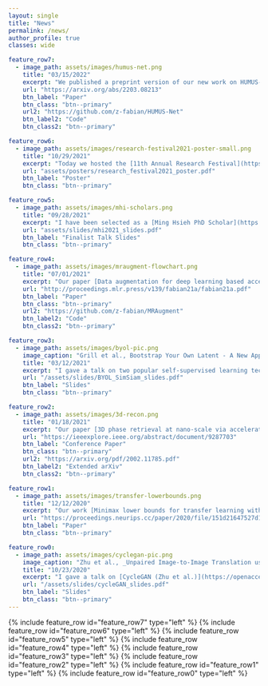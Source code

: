 ```yaml
---
layout: single
title: "News"
permalink: /news/
author_profile: true
classes: wide

feature_row7:
  - image_path: assets/images/humus-net.png
    title: "03/15/2022"
    excerpt: "We published a preprint version of our new work on HUMUS-Net: a Transformer-convolutional hybrid model for accelerated MRI reconstruction. Common deep learning reconstruction techniques in MRI typically utilize convolution layers as the primary processing unit, however convolution kernels struggle to model long-range pixel dependencies in images and are content-independent. On the other hand, Transformer architectures are free from these limitations and are rapidly gaining ground in a range of vision applications. Our proposed architecture combines the benefits of both worlds and [achieves state-of-the-art results](https://fastmri.org/leaderboards) on the [fastMRI dataset](https://fastmri.med.nyu.edu/), the largest publicly available MRI dataset."
    url: "https://arxiv.org/abs/2203.08213"
    btn_label: "Paper"
    btn_class: "btn--primary"
    url2: "https://github.com/z-fabian/HUMUS-Net"
    btn_label2: "Code"
    btn_class2: "btn--primary"

feature_row6:
  - image_path: assets/images/research-festival2021-poster-small.png
    title: "10/29/2021"
    excerpt: "Today we hosted the [11th Annual Research Festival](https://minghsiehece.usc.edu/11th-annual-mhi-research-festival/) at the Ming Hsieh ECE department with close to 100 posters and guided lab tours organized by the [Dynamic Imaging Science Center (DISC)](https://sites.usc.edu/disc/) showcasing their new, unique high-performance low-field MRI scanner. My poster on [MRAugment](/publications/2021-07-01-data-augmentation-for-deep-learning) has won the _Best Poster - Honorable Mention_ award."
    url: "assets/posters/research_festival2021_poster.pdf"
    btn_label: "Poster"
    btn_class: "btn--primary"

feature_row5:
  - image_path: assets/images/mhi-scholars.png
    title: "09/28/2021"
    excerpt: "I have been selected as a [Ming Hsieh PhD Scholar](https://minghsiehece.usc.edu/mhi-home/mhi-mhi-scholars/) for 2021-2022 along with Haleh Akrami, Hefei Liu, Rodrigo Lobos, Qinyi Luo and Qiaochu Zhang. We are going to work together to organize professional events and support our PhD community. You can find the slides for my presentation _Overcoming the data bottleneck in AI for the sciences_ presented at the MHI Scholar Finalist Talk Competition below."
    url: "assets/slides/mhi2021_slides.pdf"
    btn_label: "Finalist Talk Slides"
    btn_class: "btn--primary"

feature_row4:
  - image_path: assets/images/mraugment-flowchart.png
    title: "07/01/2021"
    excerpt: "Our paper [Data augmentation for deep learning based accelerated MRI reconstruction with limited data](/publications/2021-07-01-data-augmentation-for-deep-learning) has been accepted for short talk at ICML 2021. In this work we propose **MRAugment**, a data augmentation pipeline for MRI that improves MRI image reconstruction quality when training data is scarce and helps training more robust deep learning models against various forms of distributions shift (different scanner models, anatomies) and hallucinations.  "
    url: "http://proceedings.mlr.press/v139/fabian21a/fabian21a.pdf"
    btn_label: "Paper"
    btn_class: "btn--primary"
    url2: "https://github.com/z-fabian/MRAugment"
    btn_label2: "Code"
    btn_class2: "btn--primary"

feature_row3:
  - image_path: assets/images/byol-pic.png
    image_caption: "Grill et al., Bootstrap Your Own Latent - A New Approach to Self-Supervised Learning, NeurIPS, 2020"
    title: "03/12/2021"
    excerpt: "I gave a talk on two popular self-supervised learning techniques [BYOL (Grill et al.)](https://proceedings.neurips.cc/paper/2020/hash/f3ada80d5c4ee70142b17b8192b2958e-Abstract.html) and [SimSiam (Chen et al.)](https://openaccess.thecvf.com/content/CVPR2021/html/Chen_Exploring_Simple_Siamese_Representation_Learning_CVPR_2021_paper.html) at our _Learning from Signals and Data_ journal club. Self-supervised learning algorithms have been rapidly catching up with supervised methods recently. They typically build upon a siamese architecture that can learn good image representations from unlabelled data. Thus, these methods have great potential in scientific applications where labelled training data is scarce or extremely costly to acquire."
    url: "/assets/slides/BYOL_SimSiam_slides.pdf"
    btn_label: "Slides"
    btn_class: "btn--primary"

feature_row2:
  - image_path: assets/images/3d-recon.png
    title: "01/18/2021"
    excerpt: "Our paper [3D phase retrieval at nano-scale via accelerated Wirtinger flow](/publications/2021-01-18-3d-phase-retrieval-at-nano-scale) has been accepted at EUSIPCO 2020. High-resolution imaging of small 3D structures is an important problem in biology (protein complexes) and microelectronics (chip manufacturing). Our work introduces a fast and accurate algorithm that can recover the 3D structure of such objects more accurately and from fewer projections than previous techniques."
    url: "https://ieeexplore.ieee.org/abstract/document/9287703"
    btn_label: "Conference Paper"
    btn_class: "btn--primary"
    url2: "https://arxiv.org/pdf/2002.11785.pdf"
    btn_label2: "Extended arXiv"
    btn_class2: "btn--primary"

feature_row1:
  - image_path: assets/images/transfer-lowerbounds.png
    title: "12/12/2020"
    excerpt: "Our work [Minimax lower bounds for transfer learning with linear and one-hidden layer neural networks](/publications/2020-12-12-minimax-lower-bounds-for-transfer-learning) has been accepted at NeurIPS 2020 for poster presentation. We investigate how the number of source samples and the distance between datasets impact model generalization on a target dataset. We introduce a novel metric, the so called _transfer distance_, that quantifies how challenging it is to transfer knowledge from one dataset to another. "
    url: "https://proceedings.neurips.cc/paper/2020/file/151d21647527d1079781ba6ae6571ffd-Paper.pdf"
    btn_label: "Paper"
    btn_class: "btn--primary"

feature_row0:
  - image_path: assets/images/cyclegan-pic.png
    image_caption: "Zhu et al., _Unpaired Image-to-Image Translation using Cycle-Consistent Adversarial Networks_, ICCV, 2017"
    title: "10/23/2020"
    excerpt: "I gave a talk on [CycleGAN (Zhu et al.)](https://openaccess.thecvf.com/content_iccv_2017/html/Zhu_Unpaired_Image-To-Image_Translation_ICCV_2017_paper.html) and its applications in medical imaging at our _Learning from Signals and Data_ journal club. CycleGAN is a powerful image-to-image translation network that learns to map images of a certain domain (e.g. landscape photos) to another domain (e.g. paintings) and vice versa *without seeing corresponding pairs from these two domains*. The key idea is to make sure that if we translate an image and then translate it back, we recover the original image. CycleGAN and its variants have been very successful in cross-modal image synthesis in medical tasks. That is it can create synthetic images of a target modality (e.g. MRI) from images of a different source modality (e.g. CT)."
    url: "/assets/slides/cycleGAN_slides.pdf"
    btn_label: "Slides"
    btn_class: "btn--primary"
---
```

{% include feature_row id="feature_row7" type="left" %}
{% include feature_row id="feature_row6" type="left" %}
{% include feature_row id="feature_row5" type="left" %}
{% include feature_row id="feature_row4" type="left" %}
{% include feature_row id="feature_row3" type="left" %}
{% include feature_row id="feature_row2" type="left" %}
{% include feature_row id="feature_row1" type="left" %}
{% include feature_row id="feature_row0" type="left" %}
